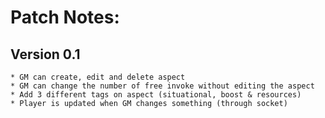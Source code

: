 # Patch Notes:

## Version 0.1

    * GM can create, edit and delete aspect
    * GM can change the number of free invoke without editing the aspect
    * Add 3 different tags on aspect (situational, boost & resources)
    * Player is updated when GM changes something (through socket)
